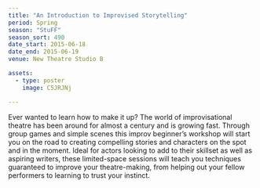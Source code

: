 ```yaml
---
title: "An Introduction to Improvised Storytelling"
period: Spring
season: "StuFF"
season_sort: 490
date_start: 2015-06-18
date_end: 2015-06-19
venue: New Theatre Studio B

assets:
  - type: poster
    image: C5JRJNj

---
```


Ever wanted to learn how to make it up? The world of improvisational theatre has been around for almost a century and is growing fast. Through group games and simple scenes this improv beginner’s workshop will start you on the road to creating compelling stories and characters on the spot and in the moment. Ideal for actors looking to add to their skillset as well as aspiring writers, these limited-space sessions will teach you techniques guaranteed to improve your theatre-making, from helping out your fellow performers to learning to trust your instinct.
